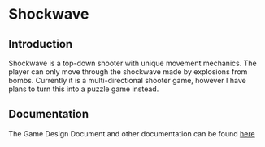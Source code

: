 # Shockwave

## Introduction
Shockwave is a top-down shooter with unique movement mechanics. The player can only move through the shockwave made by explosions from bombs.
Currently it is a multi-directional shooter game, however I have plans to turn this into a puzzle game instead.

## Documentation
The Game Design Document and other documentation can be found [here](https://drive.google.com/open?id=1f4gIUkglvPS6v-xbWj5ArSv2l8TUGKGy)
